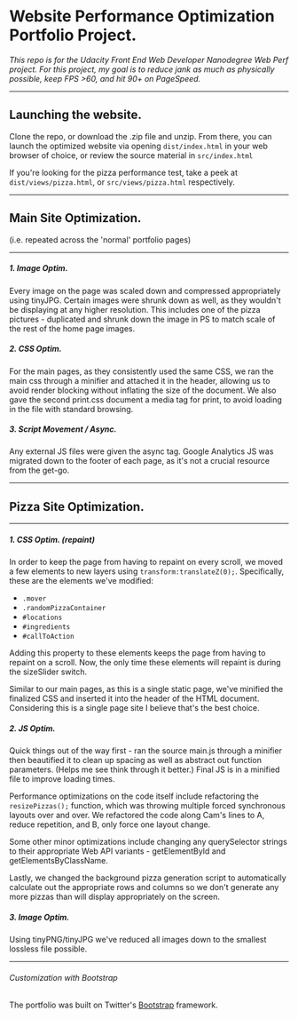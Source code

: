 # Website Performance Optimization Portfolio Project.

*This repo is for the Udacity Front End Web Developer Nanodegree Web Perf project. For this project, my goal is to reduce jank as much as physically possible, keep FPS >60, and hit 90+ on PageSpeed.*
___

## Launching the website.
Clone the repo, or download the .zip file and unzip. From there, you can launch the optimized website via opening `dist/index.html` in your web browser of choice, or review the source material in `src/index.html`

If you're looking for the pizza performance test, take a peek at `dist/views/pizza.html`, or `src/views/pizza.html` respectively.
___

## Main Site Optimization.
(i.e. repeated across the 'normal' portfolio pages)
___

##### 1. Image Optim.
Every image on the page was scaled down and compressed appropriately using tinyJPG. Certain images were shrunk down as well, as they wouldn't be displaying at any higher resolution. This includes one of the pizza pictures - duplicated and shrunk down the image in PS to match scale of the rest of the home page images.

##### 2. CSS Optim.
For the main pages, as they consistently used the same CSS, we ran the main css through a minifier and attached it in the header, allowing us to avoid render blocking without inflating the size of the document. We also gave the second print.css document a media tag for print, to avoid loading in the file with standard browsing.

##### 3. Script Movement / Async.
Any external JS files were given the async tag. Google Analytics JS was migrated down to the footer of each page, as it's not a crucial resource from the get-go.

___
## Pizza Site Optimization.
___

##### 1. CSS Optim. (repaint)
In order to keep the page from having to repaint on every scroll, we moved a few elements to new layers using `transform:translateZ(0);`. Specifically, these are the elements we've modified:

- `.mover`
- `.randomPizzaContainer`
- `#locations`
- `#ingredients`
- `#callToAction`

Adding this property to these elements keeps the page from having to repaint on a scroll. Now, the only time these elements will repaint is during the sizeSlider switch.

Similar to our main pages, as this is a single static page, we've minified the finalized CSS and inserted it into the header of the HTML document. Considering this is a single page site I believe that's the best choice.

##### 2. JS Optim.
Quick things out of the way first - ran the source main.js through a minifier then beautified it to clean up spacing as well as abstract out function parameters. (Helps me see think through it better.) Final JS is in a minified file to improve loading times.

Performance optimizations on the code itself include refactoring the `resizePizzas();` function, which was throwing multiple forced synchronous layouts over and over. We refactored the code along Cam's lines to A, reduce repetition, and B, only force one layout change.

Some other minor optimizations include changing any querySelector strings to their appropriate Web API variants - getElementById and getElementsByClassName.

Lastly, we changed the background pizza generation script to automatically calculate out the appropriate rows and columns so we don't generate any more pizzas than will display appropriately on the screen.

##### 3. Image Optim.
Using tinyPNG/tinyJPG we've reduced all images down to the smallest lossless file possible.

___

###### Customization with Bootstrap
The portfolio was built on Twitter's <a href="http://getbootstrap.com/">Bootstrap</a> framework.
